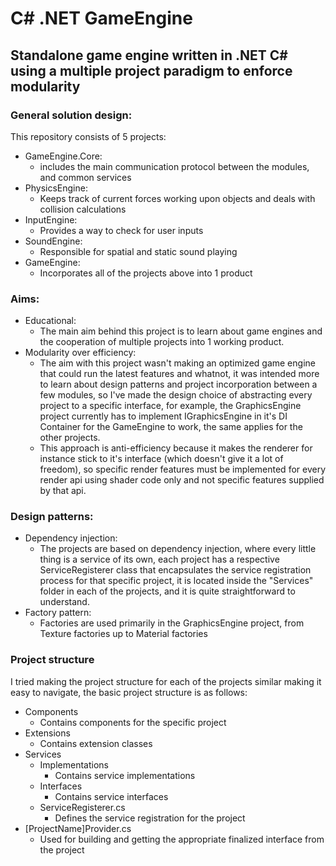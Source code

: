 # C# .NET GameEngine

## Standalone game engine written in .NET C# using a multiple project paradigm to enforce modularity

### General solution design:
This repository consists of 5 projects:
* GameEngine.Core:
    * includes the main communication protocol between the modules, and common services
* PhysicsEngine:
    * Keeps track of current forces working upon objects and deals with collision calculations
* InputEngine:
    * Provides a way to check for user inputs
* SoundEngine:
    * Responsible for spatial and static sound playing
* GameEngine:
    * Incorporates all of the projects above into 1 product

### Aims:
* Educational:
    * The main aim behind this project is to learn about game engines and the cooperation of multiple projects into 1 working product.
* Modularity over efficiency:
    * The aim with this project wasn't making an optimized game engine that could run the latest features and whatnot, it was intended more to learn about design patterns and project incorporation between a few modules, so I've made the design choice of abstracting every project to a specific interface, for example, the GraphicsEngine project currently has to implement IGraphicsEngine in it's DI Container for the GameEngine to work, the same applies for the other projects.
    * This approach is anti-efficiency because it makes the renderer for instance stick to it's interface (which doesn't give it a lot of freedom), so specific render features must be implemented for every render api using shader code only and not specific features supplied by that api.

### Design patterns:
* Dependency injection:
    * The projects are based on dependency injection, where every little thing is a service of its own, each project has a respective ServiceRegisterer class that encapsulates the service registration process for that specific project, it is located inside the "Services" folder in each of the projects, and it is quite straightforward to understand.
* Factory pattern:
    * Factories are used primarily in the GraphicsEngine project, from Texture factories up to Material factories

### Project structure
I tried making the project structure for each of the projects similar making it easy to navigate, the basic project structure is as follows:
* Components
    * Contains components for the specific project
* Extensions
    * Contains extension classes
* Services
    * Implementations
        * Contains service implementations
    * Interfaces
        * Contains service interfaces
    * ServiceRegisterer.cs
        * Defines the service registration for the project
* [ProjectName]Provider.cs
    * Used for building and getting the appropriate finalized interface from the project
